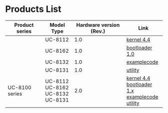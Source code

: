 # Products List
|Product series| Model Type | Hardware version (Rev.)| Link |
|---|---|---|---|
|              | UC-8112|1.0|[kernel 4.4](https://github.com/Moxa-Linux/UC-8100-series_V2.0) |
|              | UC-8162|1.0|[bootloader 1.0]()    |
|              | UC-8132|1.0|[examplecode]()       |
|              | UC-8131|1.0|[utility]()           |
|UC-8100 series| UC-8112 <br>UC-8162<br>UC-8132 <br> UC-8131|2.0|[kernel 4.4](https://github.com/Moxa-Linux/UC-8100-series_V2.0) <br>[bootloader 1.x](https://github.com/Moxa-Linux/BIOS-UC-8200_source_code) <br> [examplecode]()<br> [utility]()   <br>


